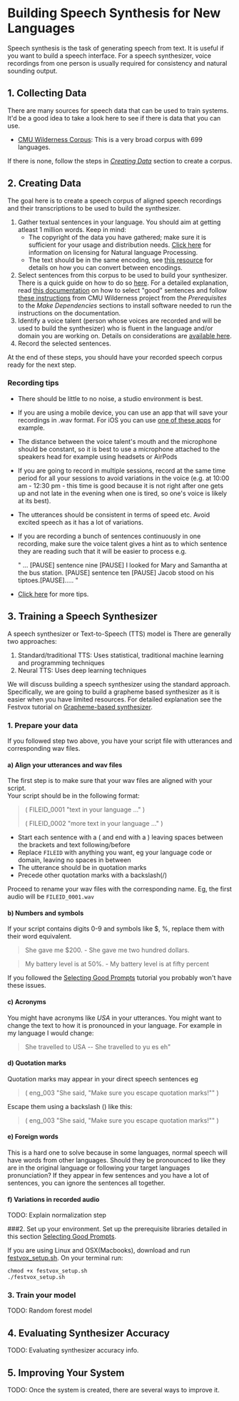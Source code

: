# Building Speech Synthesis for New Languages

Speech synthesis is the task of generating speech from text. It is useful if you want to build a speech interface.
For a speech synthesizer, voice recordings from one person is usually required for consistency and natural sounding output.

## 1. Collecting Data

There are many sources for speech data that can be used to train systems. It'd be a good idea to take a look here to see if there is data that you can use.

* [CMU Wilderness Corpus](https://github.com/festvox/datasets-CMU_Wilderness): This is a very broad corpus with 699 languages.

If there is none, follow the steps in *[Creating Data](#2-creating-data)* section to create a corpus.
## 2. Creating Data
The goal here is to create a speech corpus of aligned speech recordings and their transcriptions to be used to build the synthesizer. 
1. Gather textual sentences in your language. You should aim at getting atleast 1 million words. Keep in mind:
   - The copyright of the data you have gathered; make sure it is sufficient for your usage and distribution needs. [Click here](https://aclanthology.org/L18-1202/) for information on licensing for Natural language Processing.
   - The text should be in the same encoding, see [this resource](https://stackoverflow.com/questions/64860/best-way-to-convert-text-files-between-character-sets) for details on how you can convert between encodings.
2. Select sentences from this corpus to be used to build your synthesizer. There is a quick guide on how to do so [here](selecting-prompts.md). 
 For a detailed explanation, read [this documentation](http://festvox.org/bsv/c2176.html) on how to select "good" sentences
 and follow [these instructions](https://github.com/festvox/datasets-CMU_Wilderness) from CMU Wilderness project from the *Prerequisites* to the *Make Dependencies* sections to install software needed to run the instructions on the documentation.
3. Identify a voice talent (person whose voices are recorded and will be used to build the synthesizer) who is fluent in the language and/or domain you are working on. Details on considerations are [available here](https://docs.microsoft.com/en-us/azure/cognitive-services/speech-service/record-custom-voice-samples#choose-your-voice-talent).
4. Record the selected sentences.

At the end of these steps, you should have your recorded speech corpus ready for the next step.

### Recording tips
* There should be little to no noise, a studio environment is best.
* If you are using a mobile device, you can use an app that will save your recordings in .wav format. 
For iOS you can use [one of these apps](https://www.iosappweekly.com/record-sound-mp3-wav-format-iphone/) for example.
* The distance between the voice talent's mouth and the microphone should be constant, so it is best to use a microphone attached to the speakers head for example using headsets or AirPods
* If you are going to record in multiple sessions, record at the same time period for all your sessions to avoid variations in the voice 
(e.g. at 10:00 am - 12:30 pm - this time is good because it is not right after one gets up and not late in the evening when one is tired, so one's voice is likely at its best).
* The utterances should be consistent in terms of speed etc. Avoid excited speech as it has a lot of variations. 
* If you are recording a bunch of sentences continuously in one recording, make sure the voice talent gives a hint as to which sentence they are reading such that it will be easier to process e.g. 
 
     " ... [PAUSE] sentence nine [PAUSE]  I looked for Mary and Samantha at the bus station. [PAUSE] sentence ten [PAUSE] Jacob stood on his tiptoes.[PAUSE]..... "
* [Click here](https://docs.microsoft.com/en-us/azure/cognitive-services/speech-service/record-custom-voice-samples#recording-your-script) for more tips.
## 3. Training a Speech Synthesizer
A speech synthesizer or Text-to-Speech (TTS) model is 
There are generally two approaches:
1. Standard/traditional TTS: Uses statistical, traditional machine learning and programming techniques
2. Neural TTS: Uses deep learning techniques

We will discuss building a speech synthesizer using the standard approach.
Specifically, we are going to build a grapheme based synthesizer as it is easier when you have limited resources. 
For detailed explanation see the Festvox tutorial on [Grapheme-based synthesizer](http://festvox.org/bsv/c3485.html). 
### 1. Prepare your data
If you followed step two above, you have your script file with utterances and corresponding wav files. 
#### a) Align your utterances and wav files
The first step is to make sure that your wav files are aligned with your script.  
Your script should be in the following format:
> ( FILEID_0001 "text in your language ..." )
> 
>( FILEID_0002 "more text in your language ..." )

* Start each sentence with a ( and end with a ) leaving spaces between the brackets and text following/before
* Replace `FILEID` with anything you want, eg your language code or domain, leaving no spaces in between
* The utterance should be in quotation marks
* Precede other quotation marks with a  backslash(/)

Proceed to rename your wav files with the corresponding name. Eg, the first audio will be `FILEID_0001.wav`
#### b) Numbers and symbols
If your script contains digits 0-9 and symbols like $, %, replace them with their word equivalent.
> She gave me $200. - She gave me two hundred dollars.

> My battery level is at 50%. - My battery level is at fifty percent

If you followed the [Selecting Good Prompts](selecting-prompts.md) tutorial you probably won't have these issues.
#### c) Acronyms
You might have  acronyms like *USA* in your utterances.
You might want to change the text to how it is pronounced in your language. For example in my language I would change:
> She travelled to USA -- She travelled to yu es eh"
#### d) Quotation marks
Quotation marks may appear in your direct speech sentences eg
> ( eng_003 "She said, "Make sure you escape quotation marks!"" )

Escape them using a backslash (\) like this:
> ( eng_003 "She said, \"Make sure you escape quotation marks!\"" )

#### e) Foreign words
This is a hard one to solve because in some languages, normal speech will have words from other languages. Should they be pronounced to like they are in the original language or following your target languages pronunciation?
If they appear in few sentences and you have a lot of sentences, you can ignore the sentences all together. 

#### f) Variations in recorded audio
TODO: Explain normalization step

###2.  Set up your environment.
Set up the prerequisite libraries detailed in this section [Selecting Good Prompts](selecting-prompts.md/#install-the-tools).

If you are using Linux and OSX(Macbooks), download and run [festvox_setup.sh](http://tts.speech.cs.cmu.edu/awb/11-492/homework/tts/fest_build.sh).
On your terminal run:
```
chmod +x festvox_setup.sh
./festvox_setup.sh
```

### 3. Train your model
TODO: Random forest  model

## 4. Evaluating Synthesizer Accuracy

TODO: Evaluating synthesizer accuracy info.

## 5. Improving Your System

TODO: Once the system is created, there are several ways to improve it.
